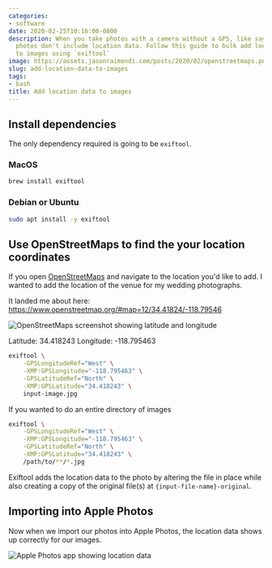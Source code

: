 ```yaml
---
categories:
- software
date: 2020-02-25T10:16:00-0800
description: When you take photos with a camera without a GPS, like say, a DSLR, the
  photos don't include location data. Follow this guide to bulk add location data
  to images using `exiftool`
image: https://assets.jasonraimondi.com/posts/2020/02/openstreetmaps.png
slug: add-location-data-to-images
tags:
- bash
title: Add location data to images
---
```

 

## Install dependencies

The only dependency required is going to be `exiftool`.

### MacOS

```bash
brew install exiftool
``` 
 
### Debian or Ubuntu

```bash
sudo apt install -y exiftool
```

## Use OpenStreetMaps to find the your location coordinates 

If you open [OpenStreetMaps](https://www.openstreetmap.org) and navigate to the location you'd like to add. I wanted to add the location of the venue for my wedding photographs. 

It landed me about here: https://www.openstreetmap.org/#map=12/34.41824/-118.79546

![OpenStreetMaps screenshot showing latitude and longitude](https://assets.jasonraimondi.com/posts/2020/02/openstreetmaps-lat-long.png)

Latitude: 34.418243
Longitude: -118.795463

```bash
exiftool \
    -GPSLongitudeRef="West" \
    -XMP:GPSLongitude="-118.795463" \
    -GPSLatitudeRef="North" \
    -XMP:GPSLatitude="34.418243" \
    input-image.jpg
```

If you wanted to do an entire directory of images

```bash
exiftool \
    -GPSLongitudeRef="West" \
    -XMP:GPSLongitude="-118.795463" \
    -GPSLatitudeRef="North" \
    -XMP:GPSLatitude="34.418243" \
    /path/to/**/*.jpg
```

Exiftool adds the location data to the photo by altering the file in place while also creating a copy of the original file(s) at `{input-file-name}-original`.

## Importing into Apple Photos

Now when we import our photos into Apple Photos, the location data shows up correctly for our images.
 
![Apple Photos app showing location data](https://assets.jasonraimondi.com/posts/2020/02/apple-photos-location-data.png)
